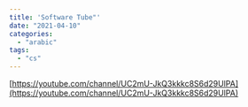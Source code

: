 ```yaml
---
title: 'Software Tube"'
date: "2021-04-10"
categories:
  - "arabic"
tags:
  - "cs"
---
```


[https://youtube.com/channel/UC2mU-JkQ3kkkc8S6d29UlPA](https://youtube.com/channel/UC2mU-JkQ3kkkc8S6d29UlPA)
